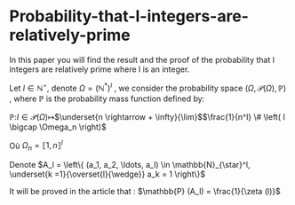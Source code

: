 # Probability-that-l-integers-are-relatively-prime

In this paper you will find  the result and the proof of the probability that l integers are relatively prime where l is an integer.

Let $l \in \mathbb{N}^{\star}$, denote $\Omega = \left(
{{\mathbb{N}^{\ast}}^{} }^{^{}} \right)^l$ , we consider the probability space $(\Omega, \mathcal{P} (\Omega), \mathbb{P})$ , where $\mathbb{P}$ is the probability mass function defined by:

$\mathbb{P:}$$I \in \mathcal{P} (\Omega)$$\longmapsto$$\underset{n \rightarrow + \infty}{\lim}$$\frac{1}{n^l} \# \left( I \bigcap  \Omega_n \right)$

  Où $\Omega_n = {\llbracket  1, n \rrbracket^{} }^{ l}$

Denote $A_l = \left\{ (a_1, a_2, \ldots, a_l) \in \mathbb{N}_{\star}^l, \underset{k =1}{\overset{l}{\wedge}} a_k = 1 \right\}$

It will be proved in the article that :
$\mathbb{P} (A_l) = \frac{1}{\zeta (l)}$
